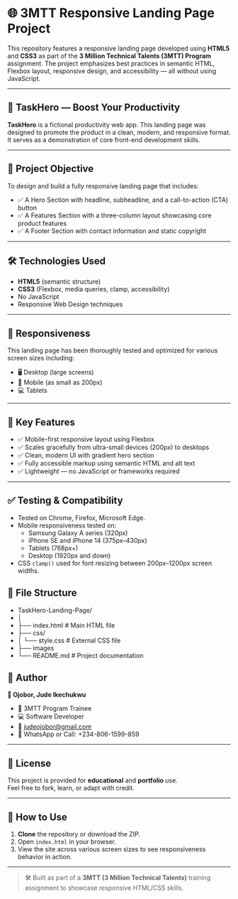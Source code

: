 # 🌐 3MTT Responsive Landing Page Project

This repository features a responsive landing page developed using **HTML5** and **CSS3** as part of the **3 Million Technical Talents (3MTT) Program** assignment. The project emphasizes best practices in semantic HTML, Flexbox layout, responsive design, and accessibility — all without using JavaScript.

---

## 🚀 TaskHero — Boost Your Productivity

**TaskHero** is a fictional productivity web app. This landing page was designed to promote the product in a clean, modern, and responsive format. It serves as a demonstration of core front-end development skills.

---

## 🎯 Project Objective

To design and build a fully responsive landing page that includes:

- ✅ A Hero Section with headline, subheadline, and a call-to-action (CTA) button
- ✅ A Features Section with a three-column layout showcasing core product features
- ✅ A Footer Section with contact information and static copyright

---

## 🛠️ Technologies Used

- **HTML5** (semantic structure)
- **CSS3** (Flexbox, media queries, clamp, accessibility)
- No JavaScript
- Responsive Web Design techniques

---

## 📱 Responsiveness

This landing page has been thoroughly tested and optimized for various screen sizes including:

- 🖥️ Desktop (large screens)
- 📱 Mobile (as small as 200px)
- 💻 Tablets

---

## 🔧 Key Features

- ✅ Mobile-first responsive layout using Flexbox
- ✅ Scales gracefully from ultra-small devices (200px) to desktops
- ✅ Clean, modern UI with gradient hero section
- ✅ Fully accessible markup using semantic HTML and alt text
- ✅ Lightweight — no JavaScript or frameworks required

---

## ✅ Testing & Compatibility

- Tested on Chrome, Firefox, Microsoft Edge.
- Mobile responsiveness tested on:
  - Samsung Galaxy A series (320px)
  - iPhone SE and iPhone 14 (375px–430px)
  - Tablets (768px+)
  - Desktop (1920px and down)
- CSS `clamp()` used for font resizing between 200px–1200px screen widths.

## 📁 File Structure

- TaskHero-Landing-Page/
- │
- ├── index.html # Main HTML file
- ├── css/
- │ └── style.css # External CSS file
- ├── images
- └── README.md # Project documentation
  
## 🧠 Author

**👤 Ojobor, Jude Ikechukwu**  

- 💼 3MTT Program Trainee
- 💻 Software Developer  
- 📧 [judeojobor@gmail.com](mailto:judeojobor@gmail.com)
- 📱 WhatsApp or Call: +234-806-1599-859

---

## 📎 License

This project is provided for **educational** and **portfolio** use.  
Feel free to fork, learn, or adapt with credit.

---

## 📌 How to Use

1. **Clone** the repository or download the ZIP.
2. Open `index.html` in your browser.
3. View the site across various screen sizes to see responsiveness behavior in action.

---

> 🛠️ Built as part of a **3MTT (3 Million Technical Talents)** training assignment to showcase responsive HTML/CSS skills.
